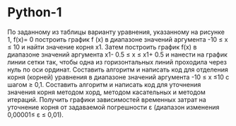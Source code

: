 # Python-1
По заданному из таблицы варианту
уравнения, указанному на рисунке 1, f(x)= 0 построить график f (x) в диапазоне
значений аргумента -10 ≤ x ≤ 10 и найти значение корня x1. Затем построить
график f(x) в диапазоне значений аргумента x1- 0.5 ≤ x ≤ x1+ 0.5 и нанести на
график линии сетки так, чтобы одна из горизонтальных линий проходила
через нуль по оси ординат. Составить алгоритм и написать код для
отделения корня (корней) уравнения в диапазоне значений аргумента -10
≤ x ≤10 с шагом ≥ 0,1. Составить алгоритм и написать код для уточнения
значения корня методом хорд, методом касательных и методом итераций.
Получить графики зависимостей временных затрат на уточнение корня от
задаваемой погрешности ɛ (диапазон изменения 0,00001≤ ɛ ≤ 0,01).
